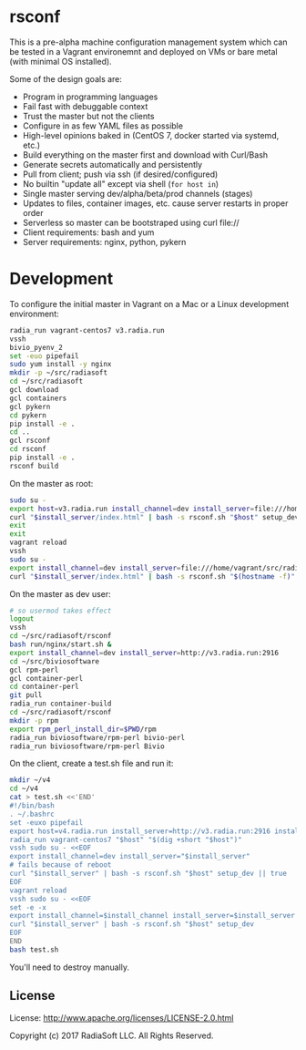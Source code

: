 # rsconf

This is a pre-alpha machine configuration management system which can be tested
in a Vagrant environemnt and deployed on VMs or bare metal (with minimal OS installed).

Some of the design goals are:

* Program in programming languages
* Fail fast with debuggable context
* Trust the master but not the clients
* Configure in as few YAML files as possible
* High-level opinions baked in (CentOS 7, docker started via systemd, etc.)
* Build everything on the master first and download with Curl/Bash
* Generate secrets automatically and persistently
* Pull from client; push via ssh (if desired/configured)
* No builtin "update all" except via shell (`for host in`)
* Single master serving dev/alpha/beta/prod channels (stages)
* Updates to files, container images, etc. cause server restarts in proper order
* Serverless so master can be bootstraped using curl file://
* Client requirements: bash and yum
* Server requirements: nginx, python, pykern

# Development

To configure the initial master in Vagrant on a Mac or a Linux development environment:

```sh
radia_run vagrant-centos7 v3.radia.run
vssh
bivio_pyenv_2
set -euo pipefail
sudo yum install -y nginx
mkdir -p ~/src/radiasoft
cd ~/src/radiasoft
gcl download
gcl containers
gcl pykern
cd pykern
pip install -e .
cd ..
gcl rsconf
cd rsconf
pip install -e .
rsconf build
```

On the master as root:

```bash
sudo su -
export host=v3.radia.run install_channel=dev install_server=file:///home/vagrant/src/radiasoft/rsconf/run/srv
curl "$install_server/index.html" | bash -s rsconf.sh "$host" setup_dev
exit
exit
vagrant reload
vssh
sudo su -
export install_channel=dev install_server=file:///home/vagrant/src/radiasoft/rsconf/run/srv
curl "$install_server/index.html" | bash -s rsconf.sh "$(hostname -f)" setup_dev
```

On the master as dev user:

```bash
# so usermod takes effect
logout
vssh
cd ~/src/radiasoft/rsconf
bash run/nginx/start.sh &
export install_channel=dev install_server=http://v3.radia.run:2916
cd ~/src/biviosoftware
gcl rpm-perl
gcl container-perl
cd container-perl
git pull
radia_run container-build
cd ~/src/radiasoft/rsconf
mkdir -p rpm
export rpm_perl_install_dir=$PWD/rpm
radia_run biviosoftware/rpm-perl bivio-perl
radia_run biviosoftware/rpm-perl Bivio
```

On the client, create a test.sh file and run it:

```bash
mkdir ~/v4
cd ~/v4
cat > test.sh <<'END'
#!/bin/bash
. ~/.bashrc
set -euxo pipefail
export host=v4.radia.run install_server=http://v3.radia.run:2916 install_channel=dev
radia_run vagrant-centos7 "$host" "$(dig +short "$host")"
vssh sudo su - <<EOF
export install_channel=dev install_server="$install_server"
# fails because of reboot
curl "$install_server" | bash -s rsconf.sh "$host" setup_dev || true
EOF
vagrant reload
vssh sudo su - <<EOF
set -e -x
export install_channel=$install_channel install_server=$install_server
curl "$install_server" | bash -s rsconf.sh "$host" setup_dev
EOF
END
bash test.sh
```

You'll need to destroy manually.

## License

License: http://www.apache.org/licenses/LICENSE-2.0.html

Copyright (c) 2017 RadiaSoft LLC.  All Rights Reserved.
